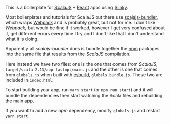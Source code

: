 This is a boilerplate for [ScalaJS](https://www.scala-js.org) + [React](https://reactjs.org) apps using [Slinky](https://slinky.dev/).

Most boilerplates and tutorials for ScalaJS out there use [scajajs-bundler](https://scalacenter.github.io/scalajs-bundler/), which wraps [Webpack](https://webpack.js.org) and is probably great, but not for me. I don't like _Webpack_, but would be fine if it worked, however I get very confused about it, get different errors every time I try and I don't like that I don't understand what it is doing.

Apparently all _scalajs-bundler_ does is bundle together the [npm](https://www.npmjs.com) packages into the same file that results from the _ScalaJS_ compilation.

Here instead we have two files: one is the one that comes from _ScalaJS_, `target/scala-2.13/app-fastopt/main.js` and the other is one that comes from `globals.js` when built with [esbuild](https://esbuild.github.io/), `globals.bundle.js`. These two are included in `index.html`.

To start building your app, run `yarn start` (or `npm run start`) and it will bundle the dependencies then start watching the Scala files and rebuilding the main app.

If you want to add a new _npm_ dependency, modify `globals.js` and restart `yarn start`.
